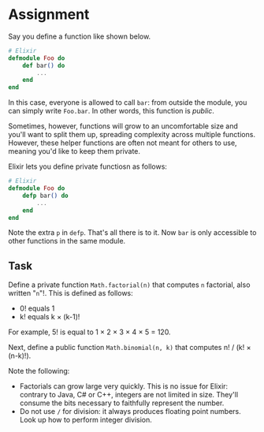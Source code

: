 # Assignment

Say you define a function like shown below.

```elixir
# Elixir
defmodule Foo do
    def bar() do
        ...
    end
end
```

In this case, everyone is allowed to call `bar`:
from outside the module, you can simply write `Foo.bar`.
In other words, this function is *public*.

Sometimes, however, functions will grow to an
uncomfortable size and you'll want to split them
up, spreading complexity across multiple functions.
However, these helper functions are often not
meant for others to use, meaning
you'd like to keep them private.

Elixir lets you define private functiosn as follows:

```elixir
# Elixir
defmodule Foo do
    defp bar() do
        ...
    end
end
```

Note the extra `p` in `defp`. That's all there is to it.
Now `bar` is only accessible to other functions in the same module.

## Task

Define a private function `Math.factorial(n)` that computes
`n` factorial, also written "`n`"!. This is defined as follows:

* 0! equals 1
* k! equals k &times; (k-1)!

For example, 5! is equal to 1 &times; 2 &times; 3 &times; 4 &times; 5 = 120.

Next, define a public function `Math.binomial(n, k)` that computes
n! / (k! &times; (n-k)!).

Note the following:

* Factorials can grow large very quickly. This is no issue for Elixir:
  contrary to Java, C# or C++, integers are not limited in size. They'll consume
  the bits necessary to faithfully represent the number.
* Do not use `/` for division: it always produces floating point numbers.
  Look up how to perform integer division.
